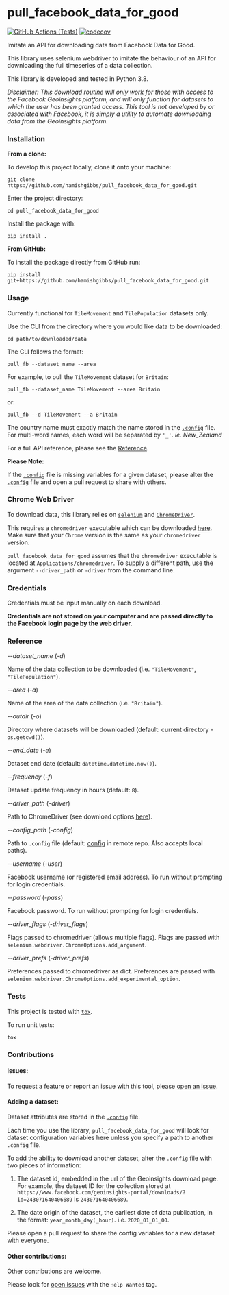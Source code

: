 # pull_facebook_data_for_good
[![GitHub Actions (Tests)](https://github.com/hamishgibbs/pull_facebook_data_for_good/workflows/Tests/badge.svg)](https://github.com/hamishgibbs/pull_facebook_data_for_good)
[![codecov](https://codecov.io/gh/hamishgibbs/pull_facebook_data_for_good/branch/master/graph/badge.svg)](https://codecov.io/gh/hamishgibbs/pull_facebook_data_for_good)

Imitate an API for downloading data from Facebook Data for Good.

This library uses selenium webdriver to imitate the behaviour of an API for downloading the full timeseries of a data collection.

This library is developed and tested in Python 3.8.

*Disclaimer: This download routine will only work for those with access to the Facebook Geoinsights platform, and will only function for datasets to which the user has been granted access. This tool is not developed by or associated with Facebook, it is simply a utility to automate downloading data from the Geoinsights platform.*

### Installation

**From a clone:**

To develop this project locally, clone it onto your machine:

```shell
git clone https://github.com/hamishgibbs/pull_facebook_data_for_good.git
```

Enter the project directory:

```shell
cd pull_facebook_data_for_good
```

Install the package with:

```shell
pip install .
```

**From GitHub:**

To install the package directly from GitHub run:

```shell
pip install git+https://github.com/hamishgibbs/pull_facebook_data_for_good.git
```

### Usage

Currently functional for `TileMovement` and `TilePopulation` datasets only.   

Use the CLI from the directory where you would like data to be downloaded:

```shell
cd path/to/downloaded/data
```

The CLI follows the format:

```shell
pull_fb --dataset_name --area
```

For example, to pull the `TileMovement` dataset for `Britain`:

```shell
pull_fb --dataset_name TileMovement --area Britain
```

or:

```shell
pull_fb --d TileMovement --a Britain
```

The country name must exactly match the name stored in the [`.config`](https://github.com/hamishgibbs/pull_facebook_data_for_good/blob/master/.config) file. For multi-word names, each word will be separated by `'_'`. *ie. New_Zealand*

For a full API reference, please see the [Reference](#reference).

**Please Note:**

If the [`.config`](https://github.com/hamishgibbs/pull_facebook_data_for_good/blob/master/.config) file is missing variables for a given dataset, please alter the [`.config`](https://github.com/hamishgibbs/pull_facebook_data_for_good/blob/master/.config) file and open a pull request to share with others.

### Chrome Web Driver

To download data, this library relies on [`selenium`](https://selenium-python.readthedocs.io/) and [`ChromeDriver`](https://chromedriver.chromium.org/).

This requires a `chromedriver` executable which can be downloaded [here](https://chromedriver.chromium.org/downloads). Make sure that your `Chrome` version is the same as your `chromedriver` version.

`pull_facebook_data_for_good` assumes that the `chromedriver` executable is located at `Applications/chromedriver`. To supply a different path, use the argument `--driver_path` or `-driver` from the command line.

### Credentials

Credentials must be input manually on each download.

**Credentials are not stored on your computer and are passed directly to the Facebook login page by the web driver.**

### Reference

*--dataset_name* (*-d*)

Name of the data collection to be downloaded (i.e. `"TileMovement"`, `"TilePopulation"`).

*--area* (*-a*)

Name of the area of the data collection (i.e. `"Britain"`).

*--outdir* (*-o*)

Directory where datasets will be downloaded (default: current directory - `os.getcwd()`).

*--end_date* (*-e*)

Dataset end date (default: `datetime.datetime.now()`).

*--frequency* (*-f*)

Dataset update frequency in hours (default: `8`).

*--driver_path* (*-driver*)

Path to ChromeDriver (see download options [here](https://chromedriver.chromium.org/)).

*--config_path* (*-config*)

Path to `.config` file (default: [config](https://raw.githubusercontent.com/hamishgibbs/pull_facebook_data_for_good/master/.config) in remote repo. Also accepts local paths).

*--username* (*-user*)

Facebook username (or registered email address). To run without prompting for login credentials.

*--password* (*-pass*)

Facebook password. To run without prompting for login credentials.

*--driver_flags* (*-driver_flags*)

Flags passed to chromedriver (allows multiple flags). Flags are passed with `selenium.webdriver.ChromeOptions.add_argument`.

*--driver_prefs* (*-driver_prefs*)

Preferences passed to chromedriver as dict. Preferences are passed with `selenium.webdriver.ChromeOptions.add_experimental_option`.

### Tests

This project is tested with [`tox`](https://tox.readthedocs.io/en/latest/).

To run unit tests:

```shell
tox
```

### Contributions

#### Issues:

To request a feature or report an issue with this tool, please [open an issue](https://github.com/hamishgibbs/pull_facebook_data_for_good/issues/new).

#### Adding a dataset:

Dataset attributes are stored in the [`.config`](https://github.com/hamishgibbs/pull_facebook_data_for_good/blob/master/.config) file.

Each time you use the library, `pull_facebook_data_for_good` will look for dataset configuration variables here unless you specify a path to another `.config` file.

To add the ability to download another dataset, alter the `.config` file with two pieces of information:

1. The dataset id, embedded in the url of the Geoinsights download page. For example, the dataset ID for the collection stored at `https://www.facebook.com/geoinsights-portal/downloads/?id=243071640406689` is `243071640406689`.

2. The date origin of the dataset, the earliest date of data publication, in the format: `year_month_day(_hour)`. i.e. `2020_01_01_00`.

Please open a pull request to share the config variables for a new dataset with everyone.

#### Other contributions:

Other contributions are welcome.

Please look for [open issues](https://github.com/hamishgibbs/pull_facebook_data_for_good/issues?q=is%3Aopen+is%3Aissue) with the `Help Wanted` tag.
